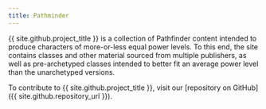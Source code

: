 ```yaml
---
title: Pathminder
---
```


{{ site.github.project_title }} is a collection of Pathfinder content intended to produce characters of more-or-less equal power levels. To this end, the site contains classes and other material sourced from multiple publishers, as well as pre-archetyped classes intended to better fit an average power level than the unarchetyped versions.

To contribute to {{ site.github.project_title }}, visit our [repository on GitHub]({{ site.github.repository_url }}).
